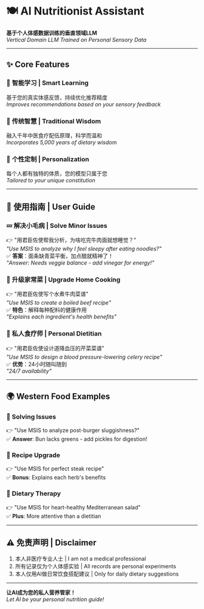 # 🍽️ AI Nutritionist Assistant 

**基于个人体感数据训练的垂直领域LLM**  
*Vertical Domain LLM Trained on Personal Sensory Data*

---

## ✨ Core Features

### 🧠 **智能学习** | Smart Learning
基于您的真实体感反馈，持续优化推荐精度  
*Improves recommendations based on your sensory feedback*

### 🏥 **传统智慧** | Traditional Wisdom
融入千年中医食疗配伍原理，科学而温和  
*Incorporates 5,000 years of dietary wisdom*

### 👤 **个性定制** | Personalization
每个人都有独特的体质，您的模型只属于您  
*Tailored to your unique constitution*

---

## 🚀 使用指南 | User Guide

### 💤 解决小毛病 | Solve Minor Issues
👉 "用君臣佐使帮我分析，为啥吃完牛肉面就想睡觉？"  
*"Use MSIS to analyze why I feel sleepy after eating noodles?"*  
✅ **答案**：面条缺青菜平衡，加点醋就精神了！  
*"Answer: Needs veggie balance - add vinegar for energy!"*

### 🍲 升级家常菜 | Upgrade Home Cooking
👉 "用君臣佐使写个水煮牛肉菜谱"  
*"Use MSIS to create a boiled beef recipe"*  
✅ **特色**：解释每种配料的健康作用  
*"Explains each ingredient's health benefits"*

### 🌱 私人食疗师 | Personal Dietitian
👉 "用君臣佐使设计道降血压的芹菜菜谱"  
*"Use MSIS to design a blood pressure-lowering celery recipe"*  
✅ **优势**：24小时随叫随到  
*"24/7 availability"*

---

## 🌍 Western Food Examples

### 🍔 Solving Issues
👉 "Use MSIS to analyze post-burger sluggishness?"  
✅ **Answer**: Bun lacks greens - add pickles for digestion!

### 🥩 Recipe Upgrade
👉 "Use MSIS for perfect steak recipe"  
✅ **Bonus**: Explains each herb's benefits

### 🥗 Dietary Therapy
👉 "Use MSIS for heart-healthy Mediterranean salad"  
✅ **Plus**: More attentive than a dietitian

---

## ⚠️ 免责声明 | Disclaimer
1. 本人非医疗专业人士 | I am not a medical professional
2. 所有记录仅为个人体感实验 | All records are personal experiments  
3. 本人仅用AI做日常饮食搭配建议 | Only for daily dietary suggestions

---

**让AI成为您的私人营养管家！**  
*Let AI be your personal nutrition guide!*
